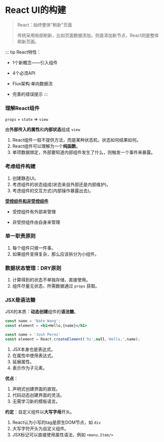 # React UI的构建

> React：始终整体"刷新"页面
> 
> 传统采用局部刷新，比如页面数据添加，则是添加新节点，React则是整体刷新页面。

::: tip React特性：
* 1个新概念——引入组件

* 4个必须API

* Flux架构:单向数据流

* 完善的错误提示
:::

### 理解React组件
`props` + `state` => `view`

由**外部传入的属性**和**内部状态**组成 `view`

1. React组件一般不提供方法，而是某种状态机，状态如何结果如何。
2. React组件可以理解为一个**纯函数**。
3. 单项数据绑定，外部要知道内部组件发生了什么，则触发一个事件来暴露。

### 考虑组件构建

1. 创建静态UI。
2. 考虑组件的状态组成(状态来自外部还是内部维护)。
3. 考虑组件的交互方式(内部操作暴露出去)。

[**受控组件和非受控组件**](https://www.yuque.com/baizhe-kpbhu/ewlwqu/zoqfpp)

* 受控组件有外部来管理

* 非受控组件由自身来管理

### 单一职责原则
1. 每个组件只做一件事。
2. 如果组件变得复杂，那么应该拆分为小组件。

### 数据状态管理：DRY原则
1. 计算得到的状态不单独存储，直接使用。
2. 组件尽量无状态，所需数据通过 `props` 获取。

### JSX是语法糖
JSX的本质：**动态创建**组件的**语法糖**。

```jsx
const name = 'Nate Wang';
const element = <h1>Hello,{name}</h1>

const name = 'Josh Perez'
const element = React.createElement('hi',null,'Hello,',name);
```

1. JSX本身也是表达式。
2. 在属性中使用表达式。
3. 延展属性。
4. 表示作为子元素。

**优点**：

1. 声明式创建界面的直观。
2. 代码动态创建界面的灵活。
3. 无需学习新的模板语言。

**约定**：自定义组件以**大写字母**开头。

1. React认为小写的tag是原生DOM节点，如 `div`
2. 大写字符开头为自定义组件。
3. JSX标记可以直接使用属性语法，例如 `<menu.Item/>`

